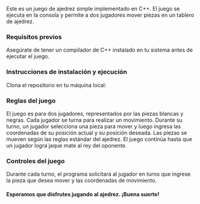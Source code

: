 <!-- 
 .o88b. db   db d88888b .d8888. .d8888.       .d88b.  d8b   db      d888888b d88888b d8888b. .88b  d88. d888888b d8b   db  .d8b.  db      
d8P  Y8 88   88 88'     88'  YP 88'  YP      .8P  Y8. 888o  88      `~~88~~' 88'     88  `8D 88'YbdP`88   `88'   888o  88 d8' `8b 88      
8P      88ooo88 88ooooo `8bo.   `8bo.        88    88 88V8o 88         88    88ooooo 88oobY' 88  88  88    88    88V8o 88 88ooo88 88      
8b      88~~~88 88~~~~~   `Y8b.   `Y8b.      88    88 88 V8o88         88    88~~~~~ 88`8b   88  88  88    88    88 V8o88 88~~~88 88      
Y8b  d8 88   88 88.     db   8D db   8D      `8b  d8' 88  V888         88    88.     88 `88. 88  88  88   .88.   88  V888 88   88 88booo. 
 `Y88P' YP   YP Y88888P `8888Y' `8888Y'       `Y88P'  VP   V8P         YP    Y88888P 88   YD YP  YP  YP Y888888P VP   V8P YP   YP Y88888P
-->

Este es un juego de ajedrez simple implementado en C++. El juego se ejecuta en la consola y permite a dos jugadores mover piezas en un tablero de ajedrez.

<h3>Requisitos previos</h3>

Asegúrate de tener un compilador de C++ instalado en tu sistema antes de ejecutar el juego.

<h3>Instrucciones de instalación y ejecución</h3>

Clona el repositorio en tu máquina local:

<h3>Reglas del juego</h3>

El juego es para dos jugadores, representados por las piezas blancas y negras.
Cada jugador se turna para realizar un movimiento.
Durante su turno, un jugador selecciona una pieza para mover y luego ingresa las coordenadas de su posición actual y su posición deseada.
Las piezas se mueven según las reglas estándar del ajedrez.
El juego continúa hasta que un jugador logra jaque mate al rey del oponente.

<h3>Controles del juego</h3>
Durante cada turno, el programa solicitará al jugador en turno que ingrese la pieza que desea mover y las coordenadas de movimiento.

<h4>Esperamos que disfrutes jugando al ajedrez. ¡Buena suerte!      </h4>                                                                                                                       
                                                                                                                                          
                                                                                                                                          
                                                                                                                                          
                                                                                                                                          
                                                                                                                                          
                                                                                                                                          
                                                                                                                                          
                                                                                                                                          
                                                                                                                                          
                                                                                                                                          
                                                                                                                                          
                                                                                                                                          
                                                                                                                                          
                                                                                                                                          
                                                                                                                                          
                                                                                                                                          
                                                                                                                                          
